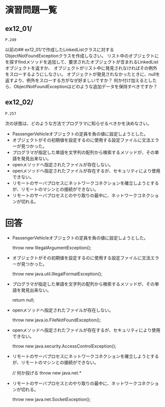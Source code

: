 # 演習問題一覧

## ex12_01/


`P.249`

以前の## ex12_01/で作成したLinkedListクラスに対するObjectNotFoundExceptionクラスを作成しなさい。
リスト中のオブジェクトにを探すfindメソッドを追加して、要求されたオブジェクトが含まれるLinkedListオブジェクトを返すか、
オブジェクトがリスト中に発見されなければその例外をスローするようにしなさい。
オブジェクトが発見されなかったときに、nullを返すより、例外をスローする方がなぜ好ましいですか？
何か付け加えるとしたら、ObjectNotFoundExceptionはどのような追加データを保持すべきですか？


## ex12_02/


`P.257`

次の状態は、どのような方法でプログラマに知らせるべきかを決めなさい。

* PassengerVehicleオブジェクトの定員を負の値に設定しようとした。
* オブジェクトがその初期値を設定するのに使用する設定ファイルに文法エラーが見つかった。
* プログラマが指定した単語を文字列の配列から検索するメソッドが、その単語を発見出来ない。
* openメソッドへ指定されたファイルが存在しない。
* openメソッドへ指定されたファイルが存在するが、セキュリティにより使用できない。
* リモートのサーバプロセスにネットワークコネクションを確立しようとするが、リモートのマシンとの接続ができない。
* リモートのサーバプロセスとのやり取りの最中に、ネットワークコネクションが切れる。

回答
====

* PassengerVehicleオブジェクトの定員を負の値に設定しようとした。

    throw new IllegalArgumentException();

* オブジェクトがその初期値を設定するのに使用する設定ファイルに文法エラーが見つかった。

    throw new java.util.IllegalFormatException();

* プログラマが指定した単語を文字列の配列から検索するメソッドが、その単語を発見出来ない。

    return null;

* openメソッドへ指定されたファイルが存在しない。

    throw new java.io.FileNotFoundException();

* openメソッドへ指定されたファイルが存在するが、セキュリティにより使用できない。

    throw new java.security.AccessControlException();

* リモートのサーバプロセスにネットワークコネクションを確立しようとするが、リモートのマシンとの接続ができない。

    // 何か投げる
    throw new java.net.*

* リモートのサーバプロセスとのやり取りの最中に、ネットワークコネクションが切れる。

    throw new java.net.SocketException();


